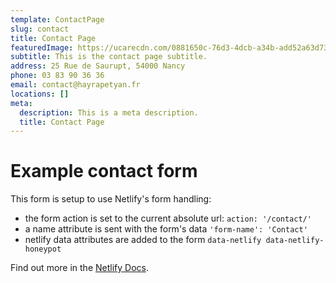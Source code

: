 ```yaml
---
template: ContactPage
slug: contact
title: Contact Page
featuredImage: https://ucarecdn.com/0881650c-76d3-4dcb-a34b-add52a63d73c/-/preview/-/enhance/100/
subtitle: This is the contact page subtitle.
address: 25 Rue de Saurupt, 54000 Nancy
phone: 03 83 90 36 36
email: contact@hayrapetyan.fr
locations: []
meta:
  description: This is a meta description.
  title: Contact Page
---
```


# Example contact form

This form is setup to use Netlify's form handling:

- the form action is set to the current absolute url: `action: '/contact/'`
- a name attribute is sent with the form's data `'form-name': 'Contact'`
- netlify data attributes are added to the form `data-netlify data-netlify-honeypot`

Find out more in the [Netlify Docs](https://www.netlify.com/docs/form-handling/).
